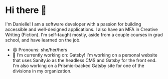# Hi there 👋
I'm Danielle! I am a software developer with a passion for building accessible and well-designed applications. I also have an MFA in Creative Writing (Fiction). I'm self-taught mostly, aside from a couple courses in grad school, and have learned on the job.

- 😄 Pronouns: she/her/hers
- 🔭 I’m currently working on: Gatsby! I'm working on a personal website that uses Sanity.io as the headless CMS and Gatsby for the front end. I'm also working on a Prismic-backed Gatsby site for one of the divisions in my organization.


<!--
**dmtrek14/dmtrek14** is a ✨ _special_ ✨ repository because its `README.md` (this file) appears on your GitHub profile.

Here are some ideas to get you started:

- 🔭 I’m currently working on ...
- 🌱 I’m currently learning ...
- 👯 I’m looking to collaborate on ...
- 🤔 I’m looking for help with ...
- 💬 Ask me about ...
- 📫 How to reach me: ...
- 😄 Pronouns: ...
- ⚡ Fun fact: ...
-->
